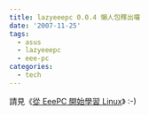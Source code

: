 ```yaml
---
title: lazyeeepc 0.0.4 懶人包釋出囉
date: '2007-11-25'
tags:
  - asus
  - lazyeeepc
  - eee-pc
categories:
  - tech
---
```

請見《[從 EeePC 開始學習 Linux](http://eeelinux.blogspot.com/2007/11/lazyeeepc-004.html)》 :-)